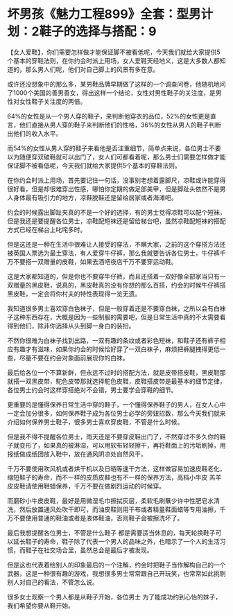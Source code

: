 # 坏男孩《魅力工程899》全套：型男计划：2鞋子的选择与搭配：9

【女人爱鞋】，你们需要怎样做才能保证脚不被看低呢，今天我们就给大家提供5个基本的穿鞋法则，在你约会时派上用场，女人爱鞋天经地义，这是大多数人都知道的，那么男人们呢，他们对自己脚上的风景有多在意。

或许还没想象中的那么多，某男鞋品牌早期做了这样的一个调查问卷，他随机地问了1000个美国的善男善女，得出这样一个结论，女性对男性鞋子的关注度，是男性对女性鞋子关注度的两倍。

64%的女性是从一个男人穿的鞋子，来判断他穿衣的品位，52%的女性更是直言，他们直接从男人穿的鞋子来判断他们的性格，36%的女性从男人的鞋子判断出他们的收入水平。

而54%的女性从男人穿的鞋子来看他是否注重细节，简单点来说，各位男士不要以为随便穿双破鞋就可以出门了，女人们可都看着呢，那么男士们需要怎样做才能保证脚不被看低呢，今天我们就给大家提供5个基本的穿鞋法则。

在你约会时派上用场，首先要记住一句话，没事别老想着露脚尺，凉鞋或许能穿得很好看，但是却很难穿出性感，哪怕你定期的做足部美甲，但是脚趾头依然不是男人身体最有吸引力的地方，凉鞋脱鞋还是留给居家或者海滩吧。

约会的时候露出脚趾夹真的不是一个好的选择，有的男士觉得凉鞋可以配个短袜，但是我还是要提醒各位男士，凉鞋配短袜还是留给梯台吧，虽然凉鞋配短袜的搭配方式已经在梯台上叱咤多时。

但是这还是一种在生活中很难让人接受的穿法，不瞒大家，之前的这个穿搭方法还被英国人票选为最土穿法，有人爱穿牛仔裤，那么我就要告诉各位男士，牛仔裤千万不要搭一双赠量的皮鞋，如果去酒吧夜店千万不要穿运动鞋。

这是大家都知道的，但是你也不要穿牛仔裤，而且还搭着一双好像全部家当只有一双赠量的黑皮鞋，说真的，黑皮鞋真的没有你想的那么百搭，约会的时候牛仔裤搭黑皮鞋，一定会将你村夫的特性表现得一览无遗。

我知道很多男士喜欢穿白色袜子，但是一般穿着还是不要穿白袜，之所以会有白袜子这种东西存在，大概是因为一些制服的需要吧，但是日常生活中真的不太需要看得到他们，除非你选择从头到脚一身白的装扮。

不然你很难为白袜子找到出路，一双有趣的条纹或者彩色短袜，和鞋子还有裤子相应有趣才有滋味，如果你约会的时候恰好穿了一双白袜子，麻烦把裤腿拽得更低一些，尽量不要在约会对象面前展现你的白袜。

最后给各位一个不算新鲜，但永远不过时的搭配方法，就是皮带搭皮鞋，黑皮鞋那就搭一双黑皮带，駝色皮带那就选择駝色皮鞋，皮鞋搭皮带是最基本的细节定律，各位男士约会时这样穿搭绝对不会错，男士要学会穿鞋的细节。

更重要的是懂得保养日常生活中穿的鞋子，一个懂得保养鞋子的男人，在女人心中一定会加分很多，如何保养鞋子成为各位男士必学的旁妞招数，那么今天我们就来介绍如何保养男士鞋子，很多男士喜欢穿皮鞋，不管是什么时候。

但是我不得不提醒各位男士，雨天还是不要穿皮鞋出门了，不然穿过不多久你的鞋子就变形了，如果真的被淋湿，可以用软布轻轻擦干，再将鞋面上的污垢刷掉，用报纸做成纸团放入鞋中，放在通风阴凉处自然风干。

千万不要使用吹风机或者烘干机以及日晒等速干方法，这样做容易加速皮鞋老化，缩短鞋子的寿命，而不一样的皮质皮鞋也有不一样的保养方法，高档小牛皮 羔羊皮皮鞋请使用鞋蜡保养，千万不要在做剧烈运动的时候穿。

而磨砂小牛皮皮鞋，最好是用微湿毛巾擦拭灰层，柔软毛刷蘸少许中性肥皂水清洗，然后放置通风处吹干即可，而油皮鞋则用干布或者精量鞋面蜡等专用油擦，千万不要使用普通的鞋油或者是液体鞋油，否则鞋子会被擦洗坏了。

最后我想提醒各位男士，不管是什么鞋子 都是需要适当休息的，每天轮换鞋子可以延长鞋子的寿命，鞋子除了代表一个男人的品味之外，也暗示了一个人的生活习惯，而鞋子在社交场合里，虽然总会是最后才被发现。

但是这也代表着给别人的印象最后的一个注解，约会时把鞋子当作解构自己的一个武器，这是一种很有趣的游戏，我想很多男士常常跟自己开玩笑，也常常如此挑剔别人对自己的看法，不管怎么说。

很多女士观察一个男人都是从鞋子开始，各位男士 为了能成功约到心怡的妹子，我们希望你要从鞋开始。